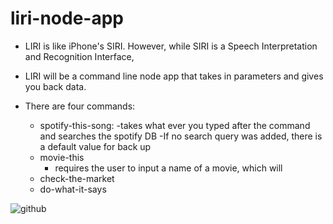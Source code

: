# liri-node-app

* LIRI is like iPhone's SIRI. However, while SIRI is a Speech Interpretation and Recognition Interface, 

* LIRI will be a command line node app that takes in parameters and gives you back data.
* There are four commands:
  - spotify-this-song:
    -takes what ever you typed after the command and searches the spotify DB
    -If no search query was added, there is a default value for back up
  - movie-this
    - requires the user to input a name of a movie, which will 
  - check-the-market
  - do-what-it-says


![github](https://github.com/joseluissaboya/liri-node-app/GIFs/check-the-market.gif)